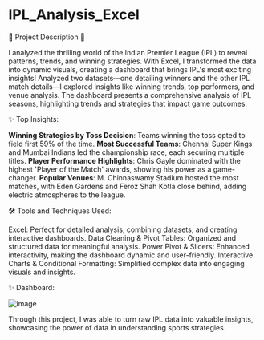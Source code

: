 # IPL_Analysis_Excel

🚀 Project Description 🏏

I analyzed the thrilling world of the Indian Premier League (IPL) to reveal patterns, trends, and winning strategies. With Excel, I transformed the data into dynamic visuals, creating a dashboard that brings IPL's most exciting insights!
Analyzed two datasets—one detailing winners and the other IPL match details—I explored insights like winning trends, top performers, and venue analysis. The dashboard presents a comprehensive analysis of IPL seasons, highlighting trends and strategies that impact game outcomes.


✨ Top Insights:

__Winning Strategies by Toss Decision__: Teams winning the toss opted to field first 59% of the time.
__Most Successful Teams__: Chennai Super Kings and Mumbai Indians led the championship race, each securing multiple titles.
__Player Performance Highlights__: Chris Gayle dominated with the highest 'Player of the Match' awards, showing his power as a game-changer.
__Popular Venues__: M. Chinnaswamy Stadium hosted the most matches, with Eden Gardens and Feroz Shah Kotla close behind, adding electric atmospheres to the league.


🛠 Tools and Techniques Used:

Excel: Perfect for detailed analysis, combining datasets, and creating interactive dashboards.
Data Cleaning & Pivot Tables: Organized and structured data for meaningful analysis.
Power Pivot & Slicers: Enhanced interactivity, making the dashboard dynamic and user-friendly.
Interactive Charts & Conditional Formatting: Simplified complex data into engaging visuals and insights.

✨ Dashboard:

![image](https://github.com/user-attachments/assets/69f86d27-d0e2-434b-8f34-16c9fe0404f6)

Through this project, I was able to turn raw IPL data into valuable insights, showcasing the power of data in understanding sports strategies. 
